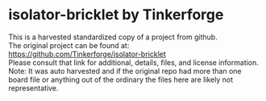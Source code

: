 
# isolator-bricklet by Tinkerforge  
This is a harvested standardized copy of a project from github.  
The original project can be found at:  
https://github.com/Tinkerforge/isolator-bricklet  
Please consult that link for additional, details, files, and license information.  
Note: It was auto harvested and if the original repo had more than one board file or anything out of the ordinary the files here are likely not representative.  
    
